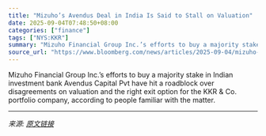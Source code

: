 ```yaml
---
title: "Mizuho’s Avendus Deal in India Is Said to Stall on Valuation"
date: 2025-09-04T07:48:50+08:00
categories: ["finance"]
tags: ["NYS:KKR"]
summary: "Mizuho Financial Group Inc.’s efforts to buy a majority stake in Indian investment bank Avendus Capital Pvt have hit a roadblock over disagreements on valuation and the right exit option for the KKR &"
source_url: "https://www.bloomberg.com/news/articles/2025-09-04/mizuho-s-india-deal-with-avendus-is-said-to-stall-on-valuation"
---
```


Mizuho Financial Group Inc.’s efforts to buy a majority stake in Indian investment bank Avendus Capital Pvt have hit a roadblock over disagreements on valuation and the right exit option for the KKR &amp; Co. portfolio company, according to people familiar with the matter.

---

*来源: [原文链接](https://www.bloomberg.com/news/articles/2025-09-04/mizuho-s-india-deal-with-avendus-is-said-to-stall-on-valuation)*
